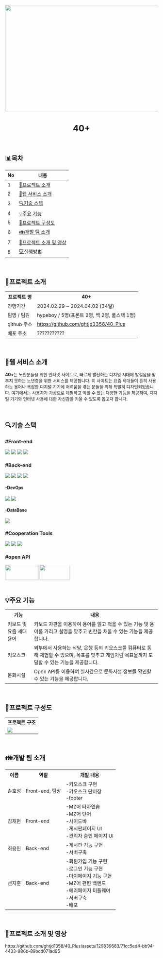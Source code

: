 <div align="center">
    <img src="https://github.com/ghtjd1358/40_Plus/assets/129839683/20b497dc-0976-4fcf-9a76-cceefd1888d1" width="800" height="350">
    <h1>40+</h1>
    <br/>
</div>
<h2>📊목차</h2>
<table>
    <thead>
        <tr>
            <th>No</th>
            <th>내용</th>
        </tr>
    </thead>
    <tbody>
        <tr>
            <td>1</td>
            <td><a href="#프로젝트-소개">💁프로젝트 소개</a></td>
        </tr>
       <tr>
            <td>2</td>
            <td><a href="#웹-서비스-소개">👷웹 서비스 소개</a></td>
        </tr>
       <tr>
            <td>3</td>
            <td><a href="#기술-스택">🔍기술 스택</a></td>
        </tr>
       <tr>
            <td>4</td>
            <td><a href="#주요-기능">💡주요 기능</a></td>
        </tr>
       <tr>
            <td>5</td>
            <td><a href="#프로젝트-구성도">📂프로젝트 구성도</a></td>
        </tr>
       <tr>
            <td>6</td>
            <td><a href="#개발-팀-소개">👪개발 팀 소개</a></td>
        </tr>
           <tr>
            <td>7</td>
            <td><a href="#프로젝트-소개-및-영상">📱프로젝트 소개 및 영상</a></td>
        </tr>
       <tr>
            <td>8</td>
            <td><a href="#실행-방법">💻실행방법</a></td>
        </tr>
    </tbody>
</table><br>

<h2>💁프로젝트 소개</h2>
<table>
  <tr>
    <th>프로젝트 명</th>
    <th>40+</th>
  </tr>
  <tr>
    <td>진행기간</td>
    <td>2024.02.29 ~ 2024.04.02 (34일)</td>
  </tr>
  <tr>
    <td>팀명 / 팀원</td>
    <td>hypeboy / 5명(프론트 2명, 백 2명, 풀스택 1명)</td>
  </tr>
  <tr>
    <td>github 주소</td>
    <td><a href="https://github.com/ghtjd1358/40_Plus">https://github.com/ghtjd1358/40_Plus</a></td>
  </tr>
  <tr>
    <td>배포 주소</td>
    <td>???????????</td>
  </tr>
</table><br>

<h2>👷웹 서비스 소개</h2>
<p>
 <strong>40+</strong>는 노인분들을 위한 인터넷 사이트로, 빠르게 발전하는 디지털 시대에 발걸음을 맞추지 못하는 노년층을 위한 서비스를 제공합니다. 이 사이트는 요즘 세대들이 흔히 사용하는 용어나 복잡한 디지털 기기에 어려움을 겪는 분들을 위해 특별히 디자인되었습니다. 여기에서는 사용자가 가상으로 체험하고 익힐 수 있는 다양한 기능을 제공하여, 디지털 기기와 인터넷 사용에 대한 자신감을 키울 수 있도록 돕고자 합니다.
</p><br>

<h2>🔍기술 스택</h2>

<h3>#Front-end</h3>
<div>
<img src="https://img.shields.io/badge/html5-E34F26?style=for-the-badge&logo=html5&logoColor=white">
<img src="https://img.shields.io/badge/css3-B4CA65?style=for-the-badge&logo=css3&logoColor=white">
<img src="https://img.shields.io/badge/javascript-F7DF1E?style=for-the-badge&logo=javascript&logoColor=white">
<img src="https://img.shields.io/badge/ejs-F7DF1E?style=for-the-badge&logo=ejs&logoColor=white">
</div>

<h3>#Back-end</h3>
<div>
    <img src="https://img.shields.io/badge/Nodejs-339933?style=for-the-badge&logo=Nodejs&logoColor=white">
    <img src="https://img.shields.io/badge/dotenv-ECD53F?style=for-the-badge&logo=dotenv&logoColor=white">
    <img src="https://img.shields.io/badge/axios-5A29E4?style=for-the-badge&logo=axios&logoColor=white">
    <img src="https://camo.githubusercontent.com/647be0ace0f0e732856a6544ad4180089524e42342be493bf4acaecb141f687e/68747470733a2f2f696d672e736869656c64732e696f2f62616467652f4a57542d3030303030302e7376673f7374796c653d666f722d7468652d6261646765266c6f676f3d6a736f6e776562746f6b656e73266c6f676f436f6c6f723d7768697465" data-canonical-src="https://img.shields.io/badge/JWT-000000.svg?style=for-the-badge&amp;logo=jsonwebtokens&amp;logoColor=white" style="max-width: 100%;">
</div>

<h4>-DevOps</h4>
<div>
    <img src="https://img.shields.io/badge/amazonec2-FF9900?style=for-the-badge&logo=amazonec2&logoColor=white">
    <img src="https://img.shields.io/badge/amazons3-569A31?style=for-the-badge&logo=amazons3&logoColor=white">
</div>

<h4>-DataBase</h4>
<div>
    <img src="https://img.shields.io/badge/mysql-4479A1?style=for-the-badge&logo=mysqly&logoColor=white">
</div>

<h3>#Cooperation Tools</h3>
<div>
    <img src="https://img.shields.io/badge/github-181717?style=for-the-badge&logo=github&logoColor=white">
    <img src="https://img.shields.io/badge/figma-F24E1E?style=for-the-badge&logo=figma&logoColor=white">
    <img src="https://img.shields.io/badge/notion-000000?style=for-the-badge&logo=notion&logoColor=white">
</div>

<h3>#open API</h3>
    <div>
    <a href="https://www.data4library.kr/themaDataL" target="_blank"><img src="https://github.com/ghtjd1358/40_Plus/assets/129839683/25093ebb-f08a-4bd0-b516-5b5ca031558e" width="110" height="50"></a>
     <a href="https://www.culture.go.kr/data/page/guide/openapiGuide.do" target="_blank"><img src="https://github.com/ghtjd1358/40_Plus/assets/129839683/2f2cd881-b13e-4b84-a9cb-bb64dcd07f80" width="100" height="50"></a>
    </div><br>


<h2>💡주요 기능</h2>
<table>
    <tr>
        <th>기능</th>
        <th>내용</th>
    </tr>
    <tr>
        <td>
            키보드 및 요즘 세대 용어
        </td>
        <td>
            키보드 자판을 이용하여 용어를 읽고 적을 수 있는 기능 및 용어를 가리고 설명을 맞추고 빈칸을 채울 수 있는 기능을 제공합니다.
        </td>
    </tr>
     <tr>
        <td>
           키오스크
        </td>
        <td>
            외부에서 사용하는 식당, 은행 등의 키오스크를 컴퓨터로 통해 체험할 수 있으며, 목표를 맞추고 게임처럼 목표물까지 도달할 수 있는 기능을 제공합니다.
        </td>
    </tr>
     <tr>
        <td>
            문화시설
        </td>
        <td>
            Open API를 이용하여 실시간으로 문화시설 정보를 확인할 수 있는 기능을 제공합니다.
        </td>
    </tr>
</table><br>

<h2>📂프로젝트 구성도</h2>
<table>
    <tr>
        <th>프로젝트 구조</th>
    </tr>
    <tr>
        <td><img src="https://github.com/ghtjd1358/40_Plus/assets/129839683/796998a7-3d77-4dc7-b07f-34f87e839ffb"></td>
    </tr>
</table><br>

<h2>👪개발 팀 소개</h2>
<!-- <table>
    <tr>
        <td><img src="" alt="손호성"></td>
        <td><img src="" alt="김재현"></td>
        <td><img src="" alt="최진"></td>
        <td><img src="" alt="최용헌"></td>
        <td><img src="" alt="선지훈"></td>
    </tr>
    <tr>
        <td>손호성(front-end, 팀장)</td>
        <td>김재현(front-end)</td>
        <td>최용헌(back-end)</td>
        <td>선지훈(back-end)</td>
        <td>최(full-stack)</td>
    </tr>
</table><br> -->

<table>
    <tr>
        <th>이름</th>
        <th>역할</th>
        <th>개발 내용</th>
    </tr>
    <tr>
        <td>손호성</td>
        <td>Front-end, 팀장</td>
        <td>
            -키오스크 구현<br>
            -키오스크 단어장<br>
            -footer<br>
        </td>
    </tr>
    <tr>
        <td>김재현</td>
        <td>Front-end</td>
        <td>
            -MZ어 타자연습<br>
            -MZ어 단어<br>
            -사이드바<br>
            -게시판페이지 UI<br>
            -관리자 승인 페이지 UI<br>
        </td>
    </tr>
     <tr>
        <td>최용헌</td>
        <td>Back-end</td>
        <td>
            -게시판 기능 구현<br>
            -서버구축<br>
        </td>
    </tr>
    <tr>
        <td>선지훈</td>
        <td>Back-end</td>
        <td>
            -회원가입 기능 구현<br>
            -로그인 기능 구현<br>
            -마이페이지 기능 구현<br>
            -MZ어 관련 백엔드<br>
            -에러페이지 미들웨어<br>
            -서버구축<br>
            -배포
        </td>
    </tr>
</table><br>

<h2>📱프로젝트 소개 및 영상</h2>
https://github.com/ghtjd1358/40_Plus/assets/129839683/71cc5ed4-bb94-4433-986b-89bcd071ad95


